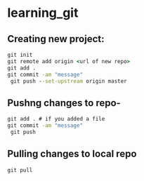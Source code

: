 # learning_git
## Creating new project:
```cmd
git init
git remote add origin <url of new repo>
git add .
git commit -am "message"
 git push --set-upstream origin master
 ```
 
 ## Pushng changes to repo-
```cmd
git add . # if you added a file
git commit -am "message"
 git push
 ``` 
 
 ## Pulling changes to local repo
 ```cmd
 git pull
 ```
